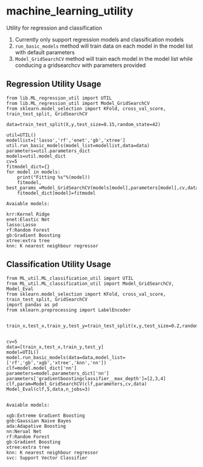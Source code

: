 # machine_learning_utility
Utility for regression and classification
1. Currently only support regression models and classification models
2. `run_basic_models` method will train data on each model in the model list with default parameters
3. `Model_GridSearchCV` method will train each model in the model list while conducing a gridsearchcv with parameters provided
## Regression Utility Usage
```
from lib.ML_regression_util import UTIL
from lib.ML_regression_util import Model_GridSearchCV
from sklearn.model_selection import KFold, cross_val_score, train_test_split, GridSearchCV

data=train_test_split(X,y,test_size=0.15,random_state=42)

util=UTIL()
modellist=['lasso','rf','enet','gb','xtree']
util.run_basic_models(model_list=modellist,data=data)
parameters=util.parameters_dict
models=util.model_dict
cv=5
fitmodel_dict={}
for model in models:
    print("Fitting %s"%(model))
    fitmodel, best_params_=Model_GridSearchCV(models[model],parameters[model],cv,data,name=model,n_jobs=3,logtrans=False)
    fitmodel_dict[model]=fitmodel
```
>
    Avaiable models:
    
    krr:Kernel Ridge
    enet:Elastic Net
    lasso:Lasso
    rf:Random Forest
    gb:Gradient Boosting
    xtree:extra tree
    knn: K nearest neighbour regressor
## Classification Utility Usage
```
from ML_util.ML_classification_util import UTIL
from ML_util.ML_classification_util import Model_GridSearchCV, Model_Eval
from sklearn.model_selection import KFold, cross_val_score, train_test_split, GridSearchCV
import pandas as pd
from sklearn.preprocessing import LabelEncoder

                                                         
train_x,test_x,train_y,test_y=train_test_split(x,y,test_size=0.2,random_state=44)


cv=5
data=[train_x,test_x,train_y,test_y]
model=UTIL()
model.run_basic_models(data=data,model_list=['rf','gb','xgb','xtree','knn','nn'])
clf=model.model_dict['nn']
parameters=model.parameters_dict['nn']
parameters['gradientboostingclassifier__max_depth']=[2,3,4]
clf,param=Model_GridSearchCV(clf,parameters,cv,data)
Model_Eval(clf,5,data,n_jobs=3)


```
>
    Avaiable models:
    
    xgb:Extreme Gradient Boosting
    gnb:Gaussian Naive Bayes
    ada:Adapative Boosting
    nn:Nerual Net
    rf:Random Forest
    gb:Gradient Boosting
    xtree:extra tree
    knn: K nearest neighbour regressor
    svc: Support Vector Classifier
